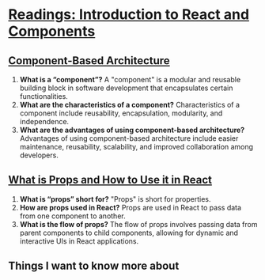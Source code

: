 # [Readings: Introduction to React and Components](https://github.com/codefellows/seattle-code-301d108/tree/main/class-01)

## [Component-Based Architecture](https://www.tutorialspoint.com/software_architecture_design/component_based_architecture.htm)
1. **What is a “component”?** A "component" is a modular and reusable building block in software development that encapsulates certain functionalities.
2. **What are the characteristics of a component?** Characteristics of a component include reusability, encapsulation, modularity, and independence.
3. **What are the advantages of using component-based architecture?** Advantages of using component-based architecture include easier maintenance, reusability, scalability, and improved collaboration among developers.

## [What is Props and How to Use it in React](https://www.freecodecamp.org/news/how-to-use-props-in-reactjs/)
1. **What is “props” short for?** "Props" is short for properties.
2. **How are props used in React?** Props are used in React to pass data from one component to another.
3. **What is the flow of props?** The flow of props involves passing data from parent components to child components, allowing for dynamic and interactive UIs in React applications.

## Things I want to know more about



